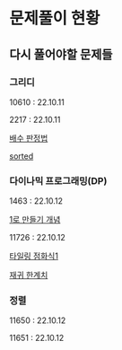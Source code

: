 # 문제풀이 현황

## 다시 풀어야할 문제들

### 그리디
<p>10610 : 22.10.11</p>
<p>2217 : 22.10.11</p>

[배수 판정법](https://ladyang86.tistory.com/entry/%EB%B0%B0%EC%88%98-%ED%8C%90%EC%A0%95%EB%B2%95-%EC%B4%88%EC%A4%91%EA%B3%A0%EB%94%A9-%EB%AA%A8%EB%91%90-%EC%9D%B4%ED%95%B4%ED%95%A0-%EC%88%98-%EC%9E%88%EC%9D%8C)

[sorted](https://blockdmask.tistory.com/466)

### 다이나믹 프로그래밍(DP)
<p>1463 : 22.10.12</p>

[1로 만들기 개념](https://velog.io/@rladuswl/Algorithm-%EC%9D%B4%EC%BD%94%ED%85%8C-1%EB%A1%9C-%EB%A7%8C%EB%93%A4%EA%B8%B0-Feat.-%EA%B7%B8%EB%A6%AC%EB%94%94%EC%99%80-%EB%8B%A4%EC%9D%B4%EB%82%98%EB%AF%B9-%ED%94%84%EB%A1%9C%EA%B7%B8%EB%9E%98%EB%B0%8D-%EA%B5%AC%EB%B6%84%ED%95%98%EA%B8%B0)

<p>11726 : 22.10.12</p>

[타일링 점화식1](https://pro-jy.tistory.com/13)

[재귀 한계치](https://sungmin-joo.tistory.com/19)

### 정렬
<p>11650 : 22.10.12</p>
<p>11651 : 22.10.12</p>
